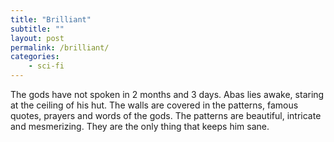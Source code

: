 ```yaml
---
title: "Brilliant"
subtitle: ""
layout: post
permalink: /brilliant/
categories:
    - sci-fi
---
```


<!-- 
Aliens on a distant planet have a unique way of communicating. They use visual patterns generated on their bodies to convey messages. 
The patterns can convey entire sentences in a single image. (like in the heptapods in arrival) 

This planet has has frequent auroras that light up the sky.
The aliens are deeply religious and believe that the auroras are messages from their gods.

Most of the time, the auroras are random patterns. But every once in a while, the patterns form a word / sentence.
These are the words of the gods.
--> 

The gods have not spoken in 2 months and 3 days.
Abas lies awake, staring at the ceiling of his hut. The walls are covered in the patterns, famous quotes, prayers and words of the gods. The patterns are beautiful, intricate and mesmerizing. They are the only thing that keeps him sane.



<!-- why is sound often used for communcation between animals? when visual stimuli could also do it? -->